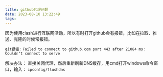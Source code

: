 ```yaml
---
title: github代理问题
date: 2023-08-10 13:22:49
tags:
---
```


因为使用clash进行互联网活动，所以有时打开github会有报错，比如在拉取、推送、克隆的时候常报错。
  
`git报错：Failed to connect to github.com port 443 after 21084 ms: Couldn‘t connect to serve`

解决办法：
直接关闭代理，然后重新刷新DNS缓存，用cmd打开windows命令窗口，输入：
`ipconfig/flushdns`